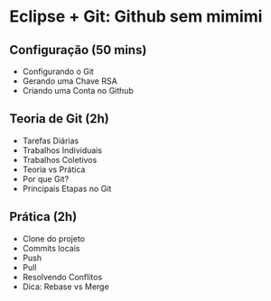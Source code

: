 Eclipse + Git: Github sem mimimi
================================

## Configuração (50 mins)

* Configurando o Git
* Gerando uma Chave RSA
* Criando uma Conta no Github

## Teoria de Git (2h)

* Tarefas Diárias
* Trabalhos Individuais 
* Trabalhos Coletivos
* Teoria vs Prática
* Por que Git?
* Principais Etapas no Git

## Prática (2h)

* Clone do projeto
* Commits locais
* Push
* Pull
* Resolvendo Conflitos
* Dica: Rebase vs Merge